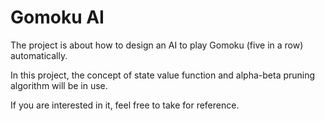 # Gomoku AI
The project is about how to design an AI to play Gomoku (five in a row) automatically.

In this project, the concept of state value function and alpha-beta pruning algorithm will be in use.

If you are interested in it, feel free to take for reference.
